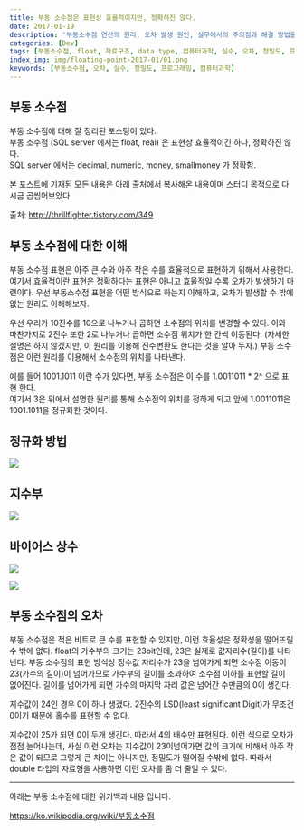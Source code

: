 ```yaml
---
title: 부동 소수점은 표현상 효율적이지만, 정확하진 않다.
date: 2017-01-19
description: '부동소수점 연산의 원리, 오차 발생 원인, 실무에서의 주의점과 해결 방법을 설명합니다. 컴퓨터에서 실수를 표현하는 방식과 정밀도 문제를 실제 예제를 통해 알아봅니다.'
categories: [Dev]
tags: [부동소수점, float, 자료구조, data type, 컴퓨터과학, 실수, 오차, 정밀도, 프로그래밍]
index_img: img/floating-point-2017-01/01.png
keywords: [부동소수점, 오차, 실수, 정밀도, 프로그래밍, 컴퓨터과학]
---
```


## 부동 소수점

부동 소수점에 대해 잘 정리된 포스팅이 있다.  
부동 소수점 (SQL server 에서는 float, real) 은 표현상 효율적이긴 하나, 정확하진 않다.  
SQL server 에서는 decimal, numeric, money, smallmoney 가 정확함.

본 포스트에 기재된 모든 내용은 아래 출처에서 복사해온 내용이며 스터디 목적으로 다시금 곱씹어보았다.

출처: http://thrillfighter.tistory.com/349

## 부동 소수점에 대한 이해

부동 소수점 표현은 아주 큰 수와 아주 작은 수를 효율적으로 표현하기 위해서 사용한다. 여기서 효율적이란 표현은 정확하다는 표현은 아니고 효율적일 수록 오차가 발생하기 마련이다. 우선 부동소수점 표현을 어떤 방식으로 하는지 이해하고, 오차가 발생할 수 밖에 없는 원리도 이해해보자.

우선 우리가 10진수를 10으로 나누거나 곱하면 소수점의 위치를 변경할 수 있다. 이와 마찬가지로 2진수 또한 2로 나누거나 곱하면 소수점 위치가 한 칸씩 이동된다. (자세한 설명은 하지 않겠지만, 이 원리를 이용해 진수변환도 한다는 것을 알아 두자.) 부동 소수점은 이런 원리를 이용해서 소수점의 위치를 나타낸다.

예를 들어 1001.1011 이란 수가 있다면, 부동 소수점은 이 수를 1.0011011 * 2^ 으로 표현 한다.  
여기서 3은 위에서 설명한 원리를 통해 소수점의 위치를 정하게 되고 앞에 1.0011011은 1001.1011을 정규화한 것이다.

## 정규화 방법

![](img/floating-point-2017-01/01.png)

## 지수부

![](img/floating-point-2017-01/02.png)

## 바이어스 상수

![](img/floating-point-2017-01/03.png)

![](img/floating-point-2017-01/04.png)

## 부동 소수점의 오차

부동 소수점은 적은 비트로 큰 수를 표현할 수 있지만, 이런 효율성은 정확성을 떨어뜨릴 수 밖에 없다. float의 가수부의 크기는 23bit인데, 23은 실제로 값자리수(길이)를 나타낸다. 부동 소수점의 표현 방식상 정수값 자리수가 23을 넘어가게 되면 소수점 이동이 23(가수의 길이)이 넘어가므로 가수부의 길이를 초과하여 소수점 이하를 표현할 길이 없어진다. 길이를 넘어가게 되면 가수의 마지막 자리 값은 넘어간 수만큼의 0이 생긴다.

지수값이 24인 경우 0이 하나 생겼다. 2진수의 LSD(least significant Digit)가 무조건 0이기 때문에 홀수를 표현할 수 없다.

지수값이 25가 되면 0이 두개 생긴다. 따라서 4의 배수만 표현된다. 이런 식으로 오차가 점점 늘어나는데, 사실 이런 오차는 지수값이 23이넘어가면 값의 크기에 비해서 아주 작은 값이 되므로 그렇게 큰 차이는 아니지만, 정밀도가 떨어질 수밖에 없다. 따라서 double 타입의 자료형을 사용하면 이런 오차를 좀 더 줄일 수 있다.

---

아래는 부동 소수점에 대한 위키백과 내용 입니다.  

https://ko.wikipedia.org/wiki/부동소수점